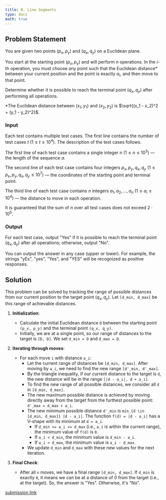 ```yaml
---
title: B. Line Segments
type: docs
math: true
---
```


## Problem Statement

You are given two points $(p_x, p_y)$ and $(q_x, q_y)$ on a Euclidean plane.

You start at the starting point $(p_x, p_y)$ and will perform $n$ operations. In the $i$-th operation, you must choose any point such that the Euclidean distance* between your current position and the point is exactly $a_i$, and then move to that point.

Determine whether it is possible to reach the terminal point $(q_x, q_y)$ after performing all operations.

*The Euclidean distance between $(x_1, y_1)$ and $(x_2, y_2)$ is $\sqrt{(x_1 - x_2)^2 + (y_1 - y_2)^2}$.

### Input

Each test contains multiple test cases. The first line contains the number of test cases $t$ $(1 \leq t \leq 10^4)$. The description of the test cases follows.

The first line of each test case contains a single integer $n$ $(1 \leq n \leq 10^3)$ — the length of the sequence $a$.

The second line of each test case contains four integers $p_x, p_y, q_x, q_y$ $(1 \leq p_x, p_y, q_x, q_y \leq 10^7)$ — the coordinates of the starting point and terminal point.

The third line of each test case contains $n$ integers $a_1, a_2, \ldots, a_n$ $(1 \leq a_i \leq 10^4)$ — the distance to move in each operation.

It is guaranteed that the sum of $n$ over all test cases does not exceed $2 \cdot 10^5$.

### Output

For each test case, output "Yes" if it is possible to reach the terminal point $(q_x, q_y)$ after all operations; otherwise, output "No".

You can output the answer in any case (upper or lower). For example, the strings "yEs", "yes", "Yes", and "YES" will be recognized as positive responses.


## Solution

This problem can be solved by tracking the range of possible distances from our current position to the target point $(q_x, q_y)$. Let `[d_min, d_max]` be this range of achievable distances.

1.  **Initialization**:
    -   Calculate the initial Euclidean distance `D` between the starting point `(p_x, p_y)` and the terminal point `(q_x, q_y)`.
    -   Initially, we are at a single point, so our range of distances to the target is `[D, D]`. We set `d_min = D` and `d_max = D`.

2.  **Iterating through moves**:
    -   For each move `i` with distance `a_i`:
        -   Let the current range of distances be `[d_min, d_max]`. After moving by `a_i`, we need to find the new range `[d'_min, d'_max]`.
        -   By the triangle inequality, if our current distance to the target is `d`, the new distance will be in the range `[|d - a_i|, d + a_i]`.
        -   To find the new range of all possible distances, we consider all `d` in `[d_min, d_max]`.
        -   The new maximum possible distance is achieved by moving directly away from the target from the furthest possible point: `d'_max = d_max + a_i`.
        -   The new minimum possible distance `d'_min` is `min_{d \in [d_min, d_max]} |d - a_i|`. The function `f(d) = |d - a_i|` has a V-shape with its minimum at `d = a_i`.
            -   If `d_min <= a_i <= d_max` (i.e., `a_i` is within the current range), the minimum value of `f(d)` is `0`.
            -   If `a_i < d_min`, the minimum value is `d_min - a_i`.
            -   If `a_i > d_max`, the minimum value is `a_i - d_max`.
        -   We update `d_min` and `d_max` with these new values for the next iteration.

3.  **Final Check**:
    -   After all `n` moves, we have a final range `[d_min, d_max]`. If `d_min` is exactly `0`, it means we can be at a distance of 0 from the target (i.e., at the target). So, the answer is "Yes". Otherwise, it's "No".

[submission link](https://codeforces.com/contest/2119/submission/327566232)
